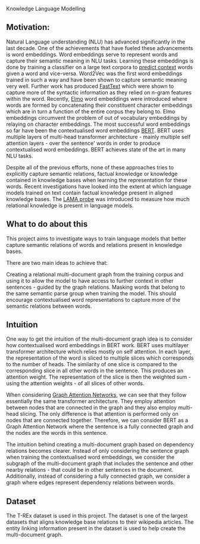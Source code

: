 Knowledge Language Modelling 

## Motivation: 
Natural Language understanding (NLU) has advanced significantly in the last decade. One of the achievements that have fueled these advancements is word embeddings. Word embeddings serve to represent words and capture their semantic meaning in NLU tasks. Learning these embeddings is done by training a classifier on a large text corpora to [predict context](https://arxiv.org/pdf/1310.4546.pdf) words given a word and vice-versa. Word2Vec was the first word embeddings trained in such a way and have been shown to capture semantic meaning very well. Further work has produced [FastText]((https://arxiv.org/pdf/1607.04606.pdf)) which were shown to capture more of the syntactic information as they relied on n-gram features within the word. Recently, [Elmo](https://arxiv.org/pdf/1802.05365.pdf) word embeddings were introduced where words are formed by concatenating their constituent character embeddings which are in turn a function of the entire corpus they belong to. Elmo embeddings circumvent the problem of out of vocabulary embeddings by relaying on character embeddings. The most successful word embeddings so far have been the contextualised word embeddings [BERT](https://arxiv.org/pdf/1810.04805.pdf). BERT uses multiple layers of multi-head transformer architecture - mainly multiple self attention layers - over the sentence' words in order to produce contextualised word embeddings. BERT achieves state of the art in many NLU tasks.

Despite all of the previous efforts, none of these approaches tries to explicitly capture semantic relations, factual knowledge or knowledge contained in knowledge bases when learning the representation for these words. Recent investigations have looked into the extent at which language models trained on text contain factual knowledge present in aligned knowledge bases.  The [LAMA probe](https://arxiv.org/pdf/1909.01066.pdf) was introduced to measure how much relational knowledge is present in language models. 

## What to do about this
This project aims to investigate ways to train language models that better capture semantic relations of words and relations present in knowledge bases.

There are two main ideas to achieve that:
 
Creating a relational multi-document graph from the training corpus and using it to allow the model to have access to further context in other sentences - guided by the graph relations.
Masking words that belong to the same semantic parse group when training the model. This should encourage contextualised word representations to capture more of the semantic relations between words. 



## Intuition
One way to get the intuition of the multi-document graph idea is to consider how contextualised word embeddings in BERT work. BERT uses multilayer transformer architecture which relies mostly on self attention. In each layer, the representation of the word is sliced to multiple slices which corresponds to the number of heads. The similarity of one slice is compared to the corresponding slice in all other words in the sentence. This produces an attention weight. The representation of the slice is then the weighted sum - using the attention weights - of all slices of other words.

When considering [Graph Attention Networks](https://arxiv.org/abs/1710.10903), we can see that they follow essentially the same transformer architecture. They employ attention between nodes that are connected in the graph and they also employ multi-head slicing. The only difference is that attention is performed only on nodes that are connected together. Therefore, we can consider BERT as a Graph Attention Network where the sentence is a fully connected graph and the nodes are the words in this sentence. 

The intuition behind creating a multi-document graph based on dependency relations becomes clearer. Instead of only considering the sentence graph when training the contextualised word embeddings, we consider the subgraph of the multi-document graph that includes the sentence and other nearby relations - that could be in other sentences in the document. Additionally, instead of considering a fully connected graph, we consider a graph where edges represent dependency relations between words. 

## Dataset 
The T-REx dataset is used in this project. The dataset is one of the largest datasets that aligns knowledge base relations to their wikipedia articles. The entity linking information present in the dataset is used to help create the multi-document graph.  

